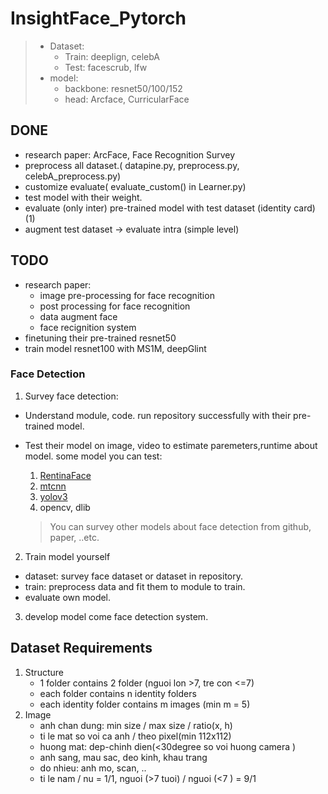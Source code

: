 # InsightFace_Pytorch

> - Dataset:
>   - Train: deeplign, celebA
>   - Test: facescrub, lfw
> - model:
>   - backbone: resnet50/100/152
>   - head: Arcface, CurricularFace

## DONE

- research paper: ArcFace, Face Recognition Survey
- preprocess all dataset.( datapine.py, preprocess.py, celebA_preprocess.py)
- customize evaluate( evaluate_custom() in Learner.py)
- test model with their weight.
- evaluate (only inter) pre-trained model with test dataset (identity card) (1)
- augment test dataset -> evaluate intra (simple level)

## TODO

- research paper:
  - image pre-processing for face recognition
  - post processing for face recognition
  - data augment face
  - face recignition system
- finetuning their pre-trained resnet50
- train model resnet100 with MS1M, deepGlint

### **Face Detection**

1. Survey face detection:

- Understand module, code. run repository successfully with their pre-trained
  model.
- Test their model on image, video to estimate paremeters,runtime about model.
  some model you can test:

  1.  [RentinaFace](https://github.com/deepinsight/insightface/tree/master/RetinaFace)
  2.  [mtcnn](https://github.com/anhdhbn/facerec/tree/master/mtcnn_pytorch)
  3.  [yolov3](https://github.com/ultralytics/yolov3)
  4.  opencv, dlib

  > You can survey other models about face detection from github, paper, ..etc.

2. Train model yourself

- dataset: survey face dataset or dataset in repository.
- train: preprocess data and fit them to module to train.
- evaluate own model.

3. develop model come face detection system.

## Dataset Requirements

1. Structure
   - 1 folder contains 2 folder (nguoi lon >7, tre con <=7)
   - each folder contains n identity folders
   - each identity folder contains m images (min m = 5)
2. Image
   - anh chan dung: min size / max size / ratio(x, h)
   - ti le mat so voi ca anh / theo pixel(min 112x112)
   - huong mat: dep-chinh dien(<30degree so voi huong camera )
   - anh sang, mau sac, deo kinh, khau trang
   - do nhieu: anh mo, scan, ..
   - ti le nam / nu = 1/1, nguoi (>7 tuoi) / nguoi (<7 ) = 9/1
